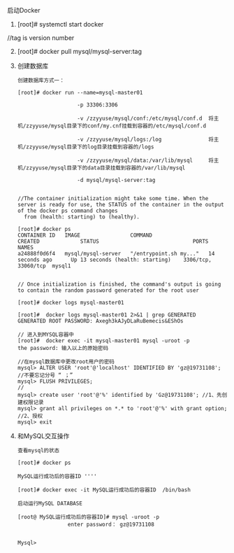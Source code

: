

启动Docker

1. [root]# systemctl start docker

//tag is version number

2. [root]#  docker pull mysql/mysql-server:tag

3. 创建数据库
       
       创建数据库方式一：
       
       [root]# docker run --name=mysql-master01 
                          
                          -p 33306:3306 
    
                          -v /zzyyuse/mysql/conf:/etc/mysql/conf.d  将主机/zzyyuse/mysql目录下的conf/my.cnf挂载到容器的/etc/mysql/conf.d   
                         
                          -v /zzyyuse/mysql/logs:/log               将主机/zzyyuse/mysql目录下的log目录挂载到容器的/logs 
                         
                          -v /zzyyuse/mysql/data:/var/lib/mysql     将主机/zzyyuse/mysql目录下的data目录挂载到容器的/var/lib/mysql 
                          
                          -d mysql/mysql-server:tag
       
       
       //The container initialization might take some time. When the server is ready for use, the STATUS of the container in the output of the docker ps command changes 
         from (health: starting) to (healthy).
       
       [root]# docker ps
       CONTAINER ID   IMAGE                COMMAND                  CREATED             STATUS                              PORTS                NAMES
       a24888f0d6f4   mysql/mysql-server   "/entrypoint.sh my..."   14 seconds ago      Up 13 seconds (health: starting)    3306/tcp, 33060/tcp  mysql1
       
       
       // Once initialization is finished, the command's output is going to contain the random password generated for the root user
       
       [root]# docker logs mysql-master01
       
       [root]#  docker logs mysql-master01 2>&1 | grep GENERATED
       GENERATED ROOT PASSWORD: Axegh3kAJyDLaRuBemecis&EShOs
       
       // 进入到MYSQL容器中
       [root]#  docker exec -it mysql-master01 mysql -uroot -p
       the password: 输入以上的原始密码
       
       //在mysql数据库中更改root用户的密码
       mysql> ALTER USER 'root'@'localhost' IDENTIFIED BY 'gz@19731108';            //不要忘记分号 “ ；”
       mysql> FLUSH PRIVILEGES;
       // 
       mysql> create user 'root'@'%' identified by 'Gz@19731108'; //1、先创建权限记录
       mysql> grant all privileges on *.* to 'root'@'%' with grant option; //2、授权
       mysql> exit
       
       
4. 和MySQL交互操作
 
       查看mysql的状态
       
       [root]# docker ps
       
       MySQL运行成功后的容器ID ''''
       
       [root]# docker exec -it MySQL运行成功后的容器ID  /bin/bash
       
       启动运行MySQL DATABASE
       
       [root@ MySQL运行成功后的容器ID]# mysql -uroot -p
                       enter password： gz@19731108

       
       Mysql>


